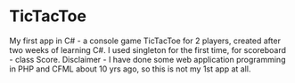 # TicTacToe
My first app in C# - a console game TicTacToe for 2 players, created after two weeks of learning C#. I used singleton for the first time, for scoreboard - class Score.
Disclaimer - I have done some web application programming in PHP and CFML about 10 yrs ago, so this is not my 1st app at all.
